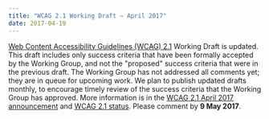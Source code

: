 ```yaml
---
title: "WCAG 2.1 Working Draft – April 2017"
date: 2017-04-19
---
```

<p><a href="https://www.w3.org/TR/WCAG21/">Web Content Accessibility Guidelines (WCAG) 2.1</a> Working Draft is updated. This  draft includes only success criteria that have been formally accepted by the Working Group, and not the "proposed" success criteria that were in the previous draft. The Working Group has not addressed all comments yet; they  are in queue for upcoming work. We plan to publish updated drafts monthly, to encourage timely review of the success criteria that the Working Group has approved. More information is in the <a href="https://lists.w3.org/Archives/Public/w3c-wai-ig/2017AprJun/0026.html">WCAG 2.1 April 2017 announcement</a> and <a href="https://www.w3.org/WAI/GL/wiki/WCAG_2.1_Status">WCAG 2.1 status</a>. Please comment by <strong>9  May 2017</strong>.</p>